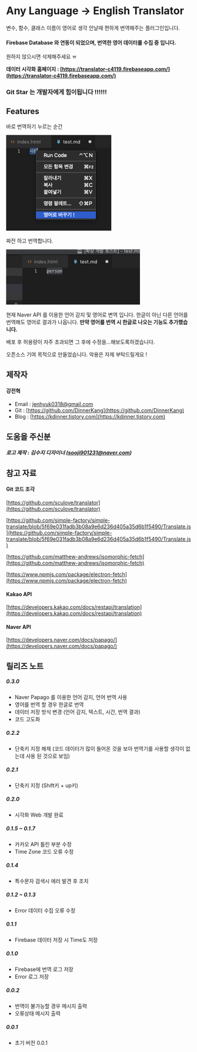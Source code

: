 # Any Language -> English Translator

변수, 함수, 클래스 이름이 영어로 생각 안날때 편하게 번역해주는 플러그인입니다.

#### Firebase Database 와 연동이 되었으며, 번역한 영어 데이터를 수집 중 입니다.
원하지 않으시면 삭제해주세요 ㅠ

**데이터 시각화 홈페이지 : [https://translator-c4119.firebaseapp.com/](https://translator-c4119.firebaseapp.com/)**

### Git Star 는 개발자에게 힘이됩니다 !!!!!!

## Features

바로 번역하기 누르는 순간

![translate](/asset/translate.png)

짜잔 하고 번역합니다.

![translate](/asset/translate_1.png)

현재 Naver API 를 이용한 언어 감지 및 영어로 변역 입니다.
한글이 아닌 다른 언어를 번역해도 영어로 결과가 나옵니다.
**만약 영어를 번역 시 한글로 나오는 기능도 추가했습니다.**

배포 후 허용량이 자주 초과되면 그 후에 수정을...해보도록하겠습니다.

오픈소스 기여 목적으로 만들었습니다.
악용은 자제 부탁드릴게요 !


## 제작자

#### 강전혁

- Email : jenhyuk0318@gmail.com
- Git : [https://github.com/DinnerKang](https://github.com/DinnerKang)
- Blog : [https://kdinner.tistory.com](https://kdinner.tistory.com)

## 도움을 주신분

##### 로고 제작 : 김수지 디자이너 (sooji901231@naver.com)

## 참고 자료

#### Git 코드 조각
[https://github.com/sculove/translator](https://github.com/sculove/translator)

[https://github.com/simple-factory/simple-translate/blob/5f69e031fadb3b08a9e6d236d405a35d6b1f5490/Translate.js](https://github.com/simple-factory/simple-translate/blob/5f69e031fadb3b08a9e6d236d405a35d6b1f5490/Translate.js)

[https://github.com/matthew-andrews/isomorphic-fetch](https://github.com/matthew-andrews/isomorphic-fetch)

[https://www.npmjs.com/package/electron-fetch](https://www.npmjs.com/package/electron-fetch)

#### Kakao API
[https://developers.kakao.com/docs/restapi/translation](https://developers.kakao.com/docs/restapi/translation)

#### Naver API
[https://developers.naver.com/docs/papago/](https://developers.naver.com/docs/papago/)

## 릴리즈 노트

##### 0.3.0
 - Naver Papago 를 이용한 언어 감지, 언어 번역 사용
 - 영어를 번역 할 경우 한글로 번역
 - 데이터 저장 방식 변경 (언어 감지, 텍스트, 시간, 번역 결과)
 - 코드 고도화

##### 0.2.2
 - 단축키 지정 해제 (코드 데이터가 많이 들어온 것을 보아 번역기를 사용할 생각이 없는데 사용 된 것으로 보임)

##### 0.2.1
 - 단축키 지정 (Shift키 + up키)

##### 0.2.0
 - 시각화 Web 개발 완료

##### 0.1.5 ~ 0.1.7
 - 카카오 API 틀린 부분 수정
 - Time Zone 코드 오류 수정

##### 0.1.4
 - 특수문자 검색시 에러 발견 후 조치

##### 0.1.2 ~ 0.1.3
 - Error 데이터 수집 오류 수정

##### 0.1.1
 - Firebase 데이터 저장 시 Time도 저장

##### 0.1.0
- Firebase에 번역 로그 저장
- Error 로그 저장

##### 0.0.2
- 번역이 불가능할 경우 메시지 출력
- 오류상태 메시지 출력

##### 0.0.1
- 초기 버전 0.0.1



















